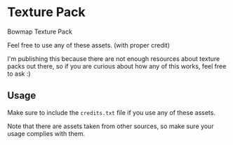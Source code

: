 # Texture Pack
Bowmap Texture Pack

Feel free to use any of these assets. (with proper credit)

I'm publishing this because there are not enough resources about texture packs out there, so if you are curious about how any of this works, feel free to ask :)

## Usage
Make sure to include the `credits.txt` file if you use any of these assets.

Note that there are assets taken from other sources, so make sure your usage complies with them.
